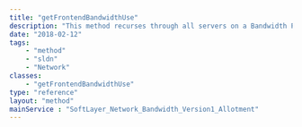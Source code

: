 ```yaml
---
title: "getFrontendBandwidthUse"
description: "This method recurses through all servers on a Bandwidth Pool between the given start and end dates to retrieve private bandwidth data. "
date: "2018-02-12"
tags:
    - "method"
    - "sldn"
    - "Network"
classes:
    - "getFrontendBandwidthUse"
type: "reference"
layout: "method"
mainService : "SoftLayer_Network_Bandwidth_Version1_Allotment"
---
```

